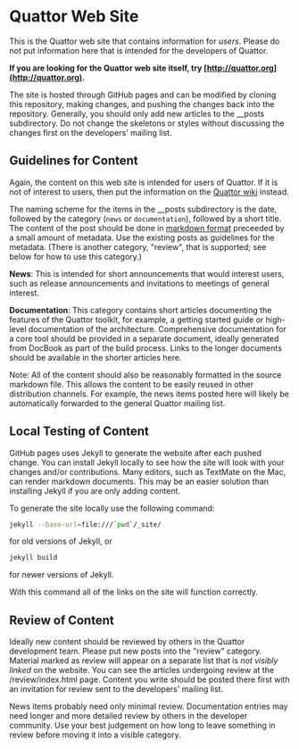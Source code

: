 Quattor Web Site
================

This is the Quattor web site that contains information for *users*. Please do
not put information here that is intended for the developers of Quattor.

**If you are looking for the Quattor web site itself, try
[http://quattor.org](http://quattor.org).**

The site is hosted through GitHub pages and can be modified by cloning this
repository, making changes, and pushing the changes back into the repository.
Generally, you should only add new articles to the __posts subdirectory. Do
not change the skeletons or styles without discussing the changes first on the
developers' mailing list.

Guidelines for Content
----------------------

Again, the content on this web site is intended for users of Quattor. If it is
not of interest to users, then put the information on the
[Quattor wiki](https://trac.lal.in2p3.fr/Quattor) instead.

The naming scheme for the items in the __posts subdirectory is the date,
followed by the category (`news` or `documentation`), followed by a short
title. The content of the post should be done in [markdown
format](http://daringfireball.net/projects/markdown/) preceeded by a small
amount of metadata. Use the existing posts as guidelines for the metadata.
(There is another category, "review", that is supported; see below for how to
use this category.)

**News**: This is intended for short announcements that would interest users,
such as release announcements and invitations to meetings of general interest.

**Documentation**: This category contains short articles documenting the
features of the Quattor toolkit, for example, a getting started guide or
high-level documentation of the architecture. Comprehensive documentation for
a core tool should be provided in a separate document, ideally generated from
DocBook as part of the build process. Links to the longer documents should be
available in the shorter articles here.

Note: All of the content should also be reasonably formatted in the source
markdown file. This allows the content to be easily reused in other
distribution channels. For example, the news items posted here will likely be
automatically forwarded to the general Quattor mailing list.

Local Testing of Content
------------------------

GitHub pages uses Jekyll to generate the website after each pushed change. You
can install Jekyll locally to see how the site will look with your changes
and/or contributions. Many editors, such as TextMate on the Mac, can render
markdown documents. This may be an easier solution than installing Jekyll if
you are only adding content.

To generate the site locally use the following command:

```bash
jekyll --base-url=file:///`pwd`/_site/
```

for old versions of Jekyll, or

```bash
jekyll build
```

for newer versions of Jekyll.


With this command all of the links on the site will function correctly.

Review of Content
-----------------

Ideally new content should be reviewed by others in the Quattor development
team. Please put new posts into the "review" category. Material marked as
review will appear on a separate list that is *not visibly linked* on the
website. You can see the articles undergoing review at the /review/index.html
page. Content you write should be posted there first with an invitation for
review sent to the developers' mailing list.

News items probably need only minimal review. Documentation entries
may need longer and more detailed review by others in the developer community.
Use your best judgement on how long to leave something in review before moving
it into a visible category.
